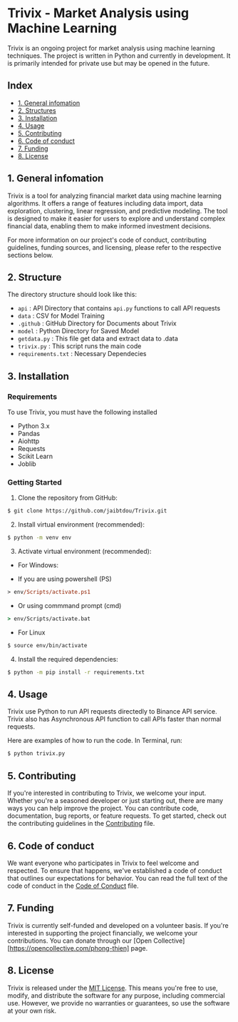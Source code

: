 # Trivix - Market Analysis using Machine Learning

Trivix is an ongoing project for market analysis using machine learning techniques. The project is written in Python and currently in development. It is primarily intended for private use but may be opened in the future.

## Index

* [1. General infomation](#1-general-infomation)
* [2. Structures](#2-structure)
* [3. Installation](#3-installation)
* [4. Usage](#4-usage)
* [5. Contributing](#5-contributing)
* [6. Code of conduct](#6-code-of-conduct)
* [7. Funding](#7-funding)
* [8. License](#8-license)

## 1. General infomation

Trivix is a tool for analyzing financial market data using machine learning algorithms. It offers a range of features including data import, data exploration, clustering, linear regression, and predictive modeling. The tool is designed to make it easier for users to explore and understand complex financial data, enabling them to make informed investment decisions.

For more information on our project's code of conduct, contributing guidelines, funding sources, and licensing, please refer to the respective sections below.

## 2. Structure

The directory structure should look like this:

* `api` : API Directory that contains `api.py` functions to call API requests
* `data` : CSV for Model Training
* `.github` : GitHub Directory for Documents about Trivix
* `model` : Python Directory for Saved Model
* `getdata.py` : This file get data and extract data to .data
* `trivix.py` : This script runs the main code
* `requirements.txt` : Necessary Dependecies

## 3. Installation

### Requirements
To use Trivix, you must have the following installed
- Python 3.x
- Pandas 
- Aiohttp
- Requests
- Scikit Learn
- Joblib

### Getting Started
1. Clone the repository from GitHub:
```bash
$ git clone https://github.com/jaibtdou/Trivix.git
```
2. Install virtual environment (recommended):
```bash
$ python -m venv env
```
3. Activate virtual environment (recommended):
- For Windows:
* If you are using powershell (PS)
```ps
> env/Scripts/activate.ps1
```
* Or using commmand prompt (cmd)
```cmd
> env/Scripts/activate.bat
```
- For Linux
```bash
$ source env/bin/activate
```
4. Install the required dependencies:
```bash
$ python -m pip install -r requirements.txt
```

## 4. Usage

Trivix use Python to run API requests directedly to Binance API service. Trivix also has Asynchronous API function to call APIs faster than normal requests.

Here are examples of how to run the code. In Terminal, run:

```bash
$ python trivix.py
```

## 5. Contributing

If you're interested in contributing to Trivix, we welcome your input. Whether you're a seasoned developer or just starting out, there are many ways you can help improve the project. You can contribute code, documentation, bug reports, or feature requests. To get started, check out the contributing guidelines in the [Contributing](CONTRIBUTING.md) file.

## 6. Code of conduct

We want everyone who participates in Trivix to feel welcome and respected. To ensure that happens, we've established a code of conduct that outlines our expectations for behavior. You can read the full text of the code of conduct in the [Code of Conduct](CODE_OF_CONDUCT.md) file.

## 7. Funding

Trivix is currently self-funded and developed on a volunteer basis. If you're interested in supporting the project financially, we welcome your contributions. You can donate through our [Open Collective][https://opencollective.com/phong-thien] page.

## 8. License

Trivix is released under the [MIT License](LICENSE.md). This means you're free to use, modify, and distribute the software for any purpose, including commercial use. However, we provide no warranties or guarantees, so use the software at your own risk.